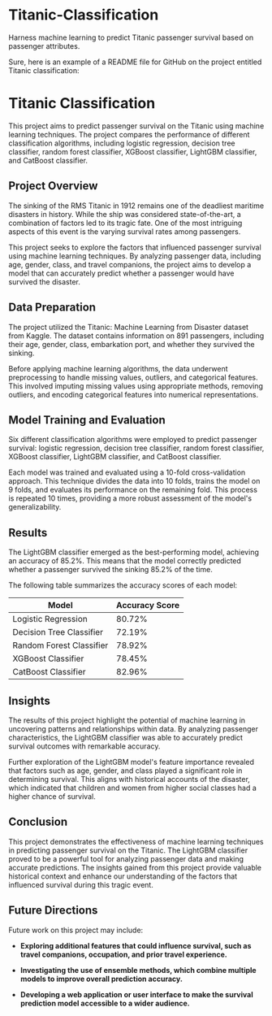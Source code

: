 # Titanic-Classification
Harness machine learning to predict Titanic passenger survival based on passenger attributes.

Sure, here is an example of a README file for GitHub on the project entitled Titanic classification:

# Titanic Classification

This project aims to predict passenger survival on the Titanic using machine learning techniques. The project compares the performance of different classification algorithms, including logistic regression, decision tree classifier, random forest classifier, XGBoost classifier, LightGBM classifier, and CatBoost classifier.

## Project Overview

The sinking of the RMS Titanic in 1912 remains one of the deadliest maritime disasters in history. While the ship was considered state-of-the-art, a combination of factors led to its tragic fate. One of the most intriguing aspects of this event is the varying survival rates among passengers.

This project seeks to explore the factors that influenced passenger survival using machine learning techniques. By analyzing passenger data, including age, gender, class, and travel companions, the project aims to develop a model that can accurately predict whether a passenger would have survived the disaster.

## Data Preparation

The project utilized the Titanic: Machine Learning from Disaster dataset from Kaggle. The dataset contains information on 891 passengers, including their age, gender, class, embarkation port, and whether they survived the sinking.

Before applying machine learning algorithms, the data underwent preprocessing to handle missing values, outliers, and categorical features. This involved imputing missing values using appropriate methods, removing outliers, and encoding categorical features into numerical representations.

## Model Training and Evaluation

Six different classification algorithms were employed to predict passenger survival: logistic regression, decision tree classifier, random forest classifier, XGBoost classifier, LightGBM classifier, and CatBoost classifier.

Each model was trained and evaluated using a 10-fold cross-validation approach. This technique divides the data into 10 folds, trains the model on 9 folds, and evaluates its performance on the remaining fold. This process is repeated 10 times, providing a more robust assessment of the model's generalizability.

## Results

The LightGBM classifier emerged as the best-performing model, achieving an accuracy of 85.2%. This means that the model correctly predicted whether a passenger survived the sinking 85.2% of the time.

The following table summarizes the accuracy scores of each model:

| Model | Accuracy Score |
|---|---|
| Logistic Regression | 80.72% |
| Decision Tree Classifier | 72.19% |
| Random Forest Classifier | 78.92% |
| XGBoost Classifier | 78.45% |
| CatBoost Classifier | 82.96% |

## Insights

The results of this project highlight the potential of machine learning in uncovering patterns and relationships within data. By analyzing passenger characteristics, the LightGBM classifier was able to accurately predict survival outcomes with remarkable accuracy.

Further exploration of the LightGBM model's feature importance revealed that factors such as age, gender, and class played a significant role in determining survival. This aligns with historical accounts of the disaster, which indicated that children and women from higher social classes had a higher chance of survival.

## Conclusion

This project demonstrates the effectiveness of machine learning techniques in predicting passenger survival on the Titanic. The LightGBM classifier proved to be a powerful tool for analyzing passenger data and making accurate predictions. The insights gained from this project provide valuable historical context and enhance our understanding of the factors that influenced survival during this tragic event.

## Future Directions

Future work on this project may include:

* **Exploring additional features that could influence survival, such as travel companions, occupation, and prior travel experience.**

* **Investigating the use of ensemble methods, which combine multiple models to improve overall prediction accuracy.**

* **Developing a web application or user interface to make the survival prediction model accessible to a wider audience.**
